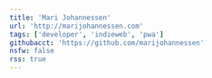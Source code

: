```yaml
---
title: 'Mari Johannessen'
url: 'http://marijohannessen.com'
tags: ['developer', 'indieweb', 'pwa']
githubacct: 'https://github.com/marijohannessen'
nsfw: false
rss: true
---
```

